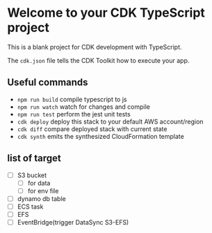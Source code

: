 # Welcome to your CDK TypeScript project

This is a blank project for CDK development with TypeScript.

The `cdk.json` file tells the CDK Toolkit how to execute your app.

## Useful commands

- `npm run build` compile typescript to js
- `npm run watch` watch for changes and compile
- `npm run test` perform the jest unit tests
- `cdk deploy` deploy this stack to your default AWS account/region
- `cdk diff` compare deployed stack with current state
- `cdk synth` emits the synthesized CloudFormation template

## list of target

- [ ] S3 bucket
  - [ ] for data
  - [ ] for env file
- [ ] dynamo db table
- [ ] ECS task
- [ ] EFS
- [ ] EventBridge(trigger DataSync S3-EFS)

